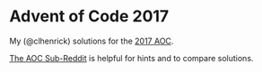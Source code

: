 # Advent of Code 2017
My (@clhenrick) solutions for the [2017 AOC](http://adventofcode.com/2017).

[The AOC Sub-Reddit](https://www.reddit.com/r/adventofcode/) is helpful for hints and to compare solutions.
